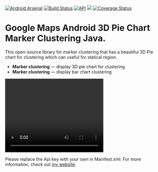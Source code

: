 [![Android Arsenal](https://img.shields.io/badge/Android%20Arsenal-Google%20Maps%20Android%203D%20Pie%20Chart-brightgreen.svg?style=flat)](https://android-arsenal.com/details/1/5748)
[![Build Status](https://travis-ci.org/aminyazdanpanah/google-maps-3D-pie-chart-marker-clustering-java.svg?branch=master)](https://travis-ci.org/aminyazdanpanah/google-maps-3D-pie-chart-marker-clustering-java)
[![API](https://img.shields.io/badge/API-15%2B-brightgreen.svg?style=flat)](https://android-arsenal.com/api?level=15)
[![](https://jitpack.io/v/aminyazdanpanah/google-maps-3D-pie-chart-marker-clustering-java.svg)](https://jitpack.io/#aminyazdanpanah/google-maps-3D-pie-chart-marker-clustering-java)
[![Coverage Status](https://coveralls.io/repos/github/aminyazdanpanah/google-maps-3D-pie-chart-marker-clustering-java/badge.svg?branch=master)](https://coveralls.io/github/aminyazdanpanah/google-maps-3D-pie-chart-marker-clustering-java?branch=master)

# Google Maps Android 3D Pie Chart Marker Clustering Java.

This open-source library for marker clustering that has a beautiful 3D Pie chart for clustering which can useful for statical region.


- **Marker clustering** — display 3D pie chart for clustering
- **Marker clustering** — display bar chart clustering

<video width="320" height="240" controls>
  <source src="https://raw.githubusercontent.com/aminyazdanpanah/google-maps-3D-pie-chart-marker-clustering-java/master/doc/demo.mp4" type="video/mp4">
  Your browser does not support the video tag.
  The videos is here:
  https://raw.githubusercontent.com/aminyazdanpanah/google-maps-3D-pie-chart-marker-clustering-java/master/doc/demo.mp4
</video>

Please replace the Api key with your own in Manifest.xml. For more information, check out [my website][my-website].

[my-website]: http://www.aminyazdanpanah.com 

